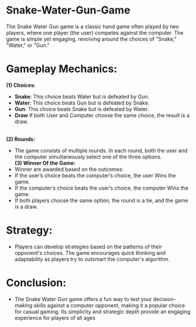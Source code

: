 # Snake-Water-Gun-Game
The Snake Water Gun game is a classic hand game often played by two players, where one player (the user) competes against the computer. The game is simple yet engaging, revolving around the choices of "Snake," "Water," or "Gun."
# Gameplay Mechanics:
**(1) Choices:**<br>
* **Snake**: This choice beats Water but is defeated by Gun. <br>
* **Water**: This choice beats Gun but is defeated by Snake.<br>
* **Gun**: This choice beats Snake but is defeated by Water.<br>
* **Draw** If both User and Computer choose the same choice, the result is a draw.<br><br>

**(2) Rounds:**<br>
* The game consists of multiple rounds. In each round, both the user and the computer simultaneously select one of the three options.<br>
**(3) Winner Of the Game:**<br>
*  Winner are awarded based on the outcomes:<br>
* If the user’s choice beats the computer’s choice, the user Wins the game.<br>
* If the computer’s choice beats the user’s choice, the computer Wins the game.<br>
* If both players choose the same option, the round is a tie, and the game is a draw.<br>
# Strategy:
* Players can develop strategies based on the patterns of their opponent's choices. The game encourages quick thinking and adaptability as players try to outsmart the computer's algorithm.
# Conclusion:
* The Snake Water Gun game offers a fun way to test your decision-making skills against a computer opponent, making it a popular choice for casual gaming. Its simplicity and strategic depth provide an engaging experience for players of all ages
